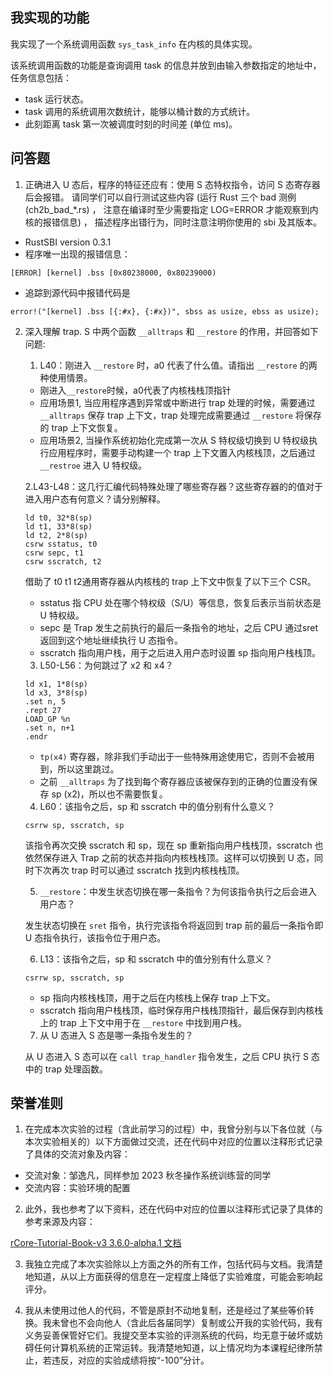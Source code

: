 ## 我实现的功能

我实现了一个系统调用函数 `sys_task_info` 在内核的具体实现。  

该系统调用函数的功能是查询调用 task 的信息并放到由输入参数指定的地址中，任务信息包括：
- task 运行状态。
- task 调用的系统调用次数统计，能够以桶计数的方式统计。
- 此刻距离 task 第一次被调度时刻的时间差 (单位 ms)。

## 问答题

1. 正确进入 U 态后，程序的特征还应有：使用 S 态特权指令，访问 S 态寄存器后会报错。 请同学们可以自行测试这些内容 (运行 Rust 三个 bad 测例 (ch2b_bad_*.rs) ， 注意在编译时至少需要指定 LOG=ERROR 才能观察到内核的报错信息) ， 描述程序出错行为，同时注意注明你使用的 sbi 及其版本。

- RustSBI version 0.3.1  
- 程序唯一出现的报错信息：
```
[ERROR] [kernel] .bss [0x80238000, 0x80239000)
```
- 追踪到源代码中报错代码是
```
error!("[kernel] .bss [{:#x}, {:#x})", sbss as usize, ebss as usize);
```

2. 深入理解 trap. S 中两个函数 `__alltraps` 和 `__restore` 的作用，并回答如下问题:
	1. L40：刚进入 `__restore` 时，a0 代表了什么值。请指出 `__restore` 的两种使用情景。

    - 刚进入`__restore`时候，a0代表了内核栈栈顶指针
    - 应用场景1️, 当应用程序遇到异常或中断进行 trap 处理的时候，需要通过 `__alltraps` 保存 trap 上下文，trap 处理完成需要通过 `__restore` 将保存的 trap 上下文恢复。
    - 应用场景2, 当操作系统初始化完成第一次从 S 特权级切换到 U 特权级执行应用程序时，需要手动构建一个 trap 上下文置入内核栈顶，之后通过 `__restroe` 进入 U 特权级。

	2.L43-L48：这几行汇编代码特殊处理了哪些寄存器？这些寄存器的的值对于进入用户态有何意义？请分别解释。

    ```
    ld t0, 32*8(sp)
    ld t1, 33*8(sp)
    ld t2, 2*8(sp)
    csrw sstatus, t0
    csrw sepc, t1
    csrw sscratch, t2
	 ```

   借助了 t0 t1 t2通用寄存器从内核栈的 trap 上下文中恢复了以下三个 CSR。
   - sstatus 指 CPU 处在哪个特权级（S/U）等信息，恢复后表示当前状态是 U 特权级。
   - sepc 是 Trap 发生之前执行的最后一条指令的地址，之后 CPU 通过sret 返回到这个地址继续执行 U 态指令。
   - sscratch 指向用户栈，用于之后进入用户态时设置 sp 指向用户栈栈顶。

   3. L50-L56：为何跳过了 x2 和 x4？
   
    ```
    ld x1, 1*8(sp)
    ld x3, 3*8(sp)
    .set n, 5
    .rept 27
    LOAD_GP %n
    .set n, n+1
    .endr
    ```

	-  `tp(x4)` 寄存器，除非我们手动出于一些特殊用途使用它，否则不会被用到，所以这里跳过。
	-  之前 `__alltraps` 为了找到每个寄存器应该被保存到的正确的位置没有保存 sp (x2)，所以也不需要恢复。

   4. L60：该指令之后，sp 和 sscratch 中的值分别有什么意义？
   
    ```
    csrrw sp, sscratch, sp
    ```

	该指令再次交换 sscratch 和 sp，现在 sp 重新指向用户栈栈顶，sscratch 也依然保存进入 Trap 之前的状态并指向内核栈栈顶。这样可以切换到 U 态，同时下次再次 trap 时可以通过 sscratch 找到内核栈栈顶。
	
   5. `__restore`：中发生状态切换在哪一条指令？为何该指令执行之后会进入用户态？

	发生状态切换在 `sret` 指令，执行完该指令将返回到 trap 前的最后一条指令即 U 态指令执行，该指令位于用户态。

   6. L13：该指令之后，sp 和 sscratch 中的值分别有什么意义？
   
    ```
    csrrw sp, sscratch, sp
    ```

	- sp 指向内核栈栈顶，用于之后在内核栈上保存 trap 上下文。
	- sscratch 指向用户栈栈顶，临时保存用户栈栈顶指针，最后保存到内核栈上的 trap 上下文中用于在 `__restore` 中找到用户栈。

   7. 从 U 态进入 S 态是哪一条指令发生的？

	从 U 态进入 S 态可以在 `call trap_handler` 指令发生，之后 CPU 执行 S 态中的 trap 处理函数。
   

## 荣誉准则

1. 在完成本次实验的过程（含此前学习的过程）中，我曾分别与以下各位就（与本次实验相关的）以下方面做过交流，还在代码中对应的位置以注释形式记录了具体的交流对象及内容：

- 交流对象：邹逸凡，同样参加 2023 秋冬操作系统训练营的同学
- 交流内容：实验环境的配置

2. 此外，我也参考了以下资料，还在代码中对应的位置以注释形式记录了具体的参考来源及内容：

[rCore-Tutorial-Book-v3 3.6.0-alpha.1 文档](https://rcore-os.cn/rCore-Tutorial-Book-v3/chapter3/4time-sharing-system.html#)

3. 我独立完成了本次实验除以上方面之外的所有工作，包括代码与文档。我清楚地知道，从以上方面获得的信息在一定程度上降低了实验难度，可能会影响起评分。

4. 我从未使用过他人的代码，不管是原封不动地复制，还是经过了某些等价转换。我未曾也不会向他人（含此后各届同学）复制或公开我的实验代码，我有义务妥善保管好它们。我提交至本实验的评测系统的代码，均无意于破坏或妨碍任何计算机系统的正常运转。我清楚地知道，以上情况均为本课程纪律所禁止，若违反，对应的实验成绩将按“-100”分计。